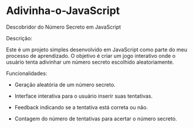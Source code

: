 # Adivinha-o-JavaScript

Descobridor do Número Secreto em JavaScript

Descrição:

Este é um projeto simples desenvolvido em JavaScript como parte do meu processo de aprendizado. O objetivo é criar um jogo interativo onde o usuário tenta adivinhar um número secreto escolhido aleatoriamente.

Funcionalidades:

-  Geração aleatória de um número secreto.

-  Interface interativa para o usuário inserir suas tentativas.

-  Feedback indicando se a tentativa está correta ou não.

-  Contagem do número de tentativas para acertar o número secreto.

